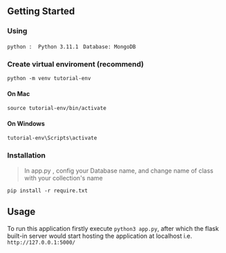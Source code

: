 ## Getting Started
### Using
`python :  Python 3.11.1 `
`Database: MongoDB`
### Create virtual enviroment (recommend)
```
python -m venv tutorial-env
```
#### On Mac
```
source tutorial-env/bin/activate
```
#### On Windows
```
tutorial-env\Scripts\activate
```
### Installation

> In app.py , config your Database name, and change name of class with your collection's name

```
pip install -r require.txt
```

## Usage

To run this application firstly execute `python3 app.py`, after which the flask built-in server would start hosting the application at localhost i.e.
`http://127.0.0.1:5000/`

